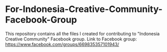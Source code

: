 # For-Indonesia-Creative-Community-Facebook-Group
This repository contains all the files I created for contributing to "Indonesia Creative Community" Facebook group. Link to Facebook group: https://www.facebook.com/groups/669835357101943/
